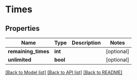 # Times

## Properties
Name | Type | Description | Notes
------------ | ------------- | ------------- | -------------
**remaining_times** | **int** |  | [optional] 
**unlimited** | **bool** |  | [optional] 

[[Back to Model list]](../README.md#documentation-for-models) [[Back to API list]](../README.md#documentation-for-api-endpoints) [[Back to README]](../README.md)


